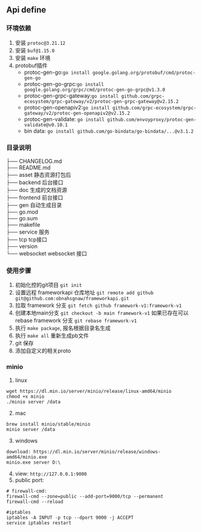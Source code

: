 ##  Api define

### 环境依赖
1. 安装 `protoc@3.21.12`
2. 安装 `buf@1.15.0`
3. 安装 `make` 环境
4. protobuf插件
    - protoc-gen-go:`go install google.golang.org/protobuf/cmd/protoc-gen-go`
    - protoc-gen-go-grpc:`go install google.golang.org/grpc/cmd/protoc-gen-go-grpc@v1.3.0`
    - protoc-gen-grpc-gateway:`go install github.com/grpc-ecosystem/grpc-gateway/v2/protoc-gen-grpc-gateway@v2.15.2`
    - protoc-gen-openapiv2:`go install github.com/grpc-ecosystem/grpc-gateway/v2/protoc-gen-openapiv2@v2.15.2`
    - protoc-gen-validate: `go install github.com/envoyproxy/protoc-gen-validate@v0.10.1`
    - bin data: `go install github.com/go-bindata/go-bindata/...@v3.1.2`

### 目录说明

├── CHANGELOG.md  
├── README.md  
├── asset  静态资源打包后  
├── backend  后台接口  
├── doc  生成的文档资源  
├── frontend  前台接口  
├── gen  自动生成目录  
├── go.mod  
├── go.sum  
├── makefile  
├── service  服务  
├── tcp  tcp接口  
├── version  
└── websocket  websocket 接口


### 使用步骤
1. 初始化控的git项目 `git init`
2. 设置远程 frameworkapi 仓库地址 `git remote add github git@github.com:obnahsgnaw/frameworkapi.git`
3. 拉取 framework 分支 `git fetch github framework-v1:framework-v1`
4. 创建本地main分支 `git checkout -b main framework-v1` 如果已存在可以 rebase framework 分支 `git rebase framework-v1`
5. 执行 `make package`, 报名根据目录名生成
6. 执行 `make all` 重新生成pb文件
7. git 保存
8. 添加自定义的相关proto

### minio
1. linux
```shell
wget https://dl.min.io/server/minio/release/linux-amd64/minio
chmod +x minio
./minio server /data
```
2. mac
```shell
brew install minio/stable/minio
minio server /data

```
3. windows
```shell
download: https://dl.min.io/server/minio/release/windows-amd64/minio.exe
minio.exe server D:\
```
4. view: `http://127.0.0.1:9000`
5.  public port:
```shell
# firewall-cmd:
firewall-cmd --zone=public --add-port=9000/tcp --permanent
firewall-cmd --reload
```
```shell
#iptables
iptables -A INPUT -p tcp --dport 9000 -j ACCEPT
service iptables restart
```